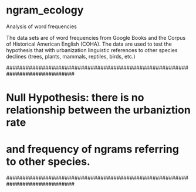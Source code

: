 # ngram_ecology
Analysis of word frequencies

The data sets are of word frequencies from Google Books and the Corpus of Historical American English (COHA). The data are used to test the hypothesis that with urbanization linguistic references to other species declines (trees, plants, mammals, reptiles, birds, etc.)

#############################################################################
#  Null Hypothesis: there is no relationship between the urbaniztion rate   # 
#  and frequency of ngrams referring to other species.                      #
#############################################################################


